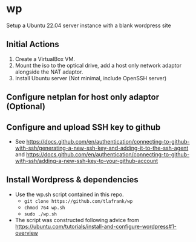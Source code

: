 # wp
Setup a Ubuntu 22.04 server instance with a blank wordpress site

## Initial Actions
1. Create a VirtualBox VM.
2. Mount the iso to the optical drive, add a host only network adaptor alongside the NAT adaptor.
3. Install Ubuntu server (Not minimal, include OpenSSH server)

## Configure netplan for host only adaptor (Optional)


## Configure and upload SSH key to github
- See https://docs.github.com/en/authentication/connecting-to-github-with-ssh/generating-a-new-ssh-key-and-adding-it-to-the-ssh-agent and https://docs.github.com/en/authentication/connecting-to-github-with-ssh/adding-a-new-ssh-key-to-your-github-account

## Install Wordpress & dependencies
- Use the wp.sh script contained in this repo.
  - `git clone https://github.com/tlafrank/wp`
  - `chmod 764 wp.sh`
  - `sudo ./wp.sh`
- The script was constructed following advice from https://ubuntu.com/tutorials/install-and-configure-wordpress#1-overview

